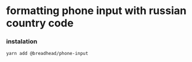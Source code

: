 # formatting phone input with russian country code

### instalation

`yarn add @breadhead/phone-input`
